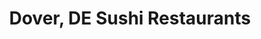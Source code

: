 ---
layout: city
title: Dover, DE Sushi Restaurants
permalink: /delaware/dover/
stateAbbr: DE
stateName: Delaware
cityName: Dover

---